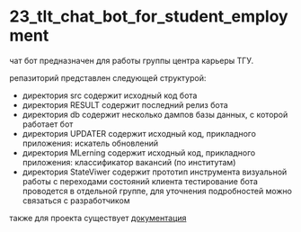 # 23_tlt_chat_bot_for_student_employment

чат бот предназначен для работы группы центра карьеры ТГУ.

репазиторий представлен следующей структурой:
* директория src содержит исходный код бота
* директория RESULT содержит последний релиз бота
* директория db содержит несколько дампов базы данных, с которой работает бот
* директория UPDATER содержит исходный код, прикладного приложения: искатель обновлений
* директория MLerning содержит исходный код, прикладного приложения: классификатор вакансий (по институтам)
* директория StateViwer содержит прототип инструмента визуальной работы с переходами состояний клиента
тестирование бота проводется в отдельной группе, для уточнения подробностей можно связаться с разработчиком

также для проекта существует [документация](https://htmlpreview.github.io/?https://github.com/doronin-nikita/23_tlt_chat_bot_for_student_employment/blob/main/html/index.html)
